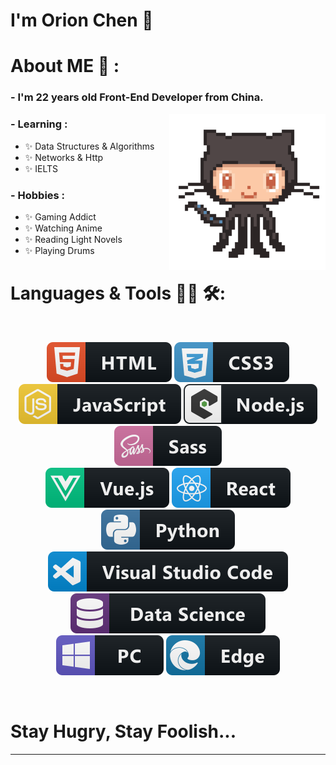 # I'm Orion Chen 👋

<!-- <div align="center">

<img hight="300" width="700" alt="GIF" align="center" src="https://github.com/huccct/huccct/blob/main/assets/hello-world.gif">
</div> -->

# About ME 💬 :

### - I'm 22 years old Front-End Developer from China.

<img width="250" src="https://github.com/huccct/huccct/blob/main/assets/github.gif" align="right">


### - Learning :
- ✨ Data Structures & Algorithms
- ✨ Networks & Http 
- ✨ IELTS

### - Hobbies : 
- ✨ Gaming Addict
- ✨ Watching Anime
- ✨ Reading Light Novels
- ✨ Playing Drums

# Languages & Tools 👨‍💻 🛠:
</br>

<p align="center">

<!-- For more icons please follow  https://github.com/MikeCodesDotNET/ColoredBadges -->
<img src="https://github.com/huccct/huccct/blob/main/assets/html.svg" alt="html">
<img src="https://github.com/huccct/huccct/blob/main/assets/css3.svg" alt="css">
<img src="https://github.com/huccct/huccct/blob/main/assets/js.svg" alt="javascript">
<img src="https://github.com/huccct/huccct/blob/main/assets/nodejs_larger.svg" alt="node_js">
<img src="https://github.com/huccct/huccct/blob/main/assets/sass.svg" alt="sass">
<br/>
<img src="https://github.com/huccct/huccct/blob/main/assets/vue.svg" alt="Vue">
<img src="https://github.com/huccct/huccct/blob/main/assets/react.svg" alt="react">
<img src="https://github.com/huccct/huccct/blob/main/assets/python.svg" alt="python">
<br/>
<img src="https://github.com/huccct/huccct/blob/main/assets/visualstudio_code.svg" alt="visualstudio_code">
<img src="https://github.com/huccct/huccct/blob/main/assets/datascience.svg" alt="datascience">
<br/>
<img src="https://github.com/huccct/huccct/blob/main/assets/pc.svg" alt="pc">
<img src="https://github.com/huccct/huccct/blob/main/assets/edge.svg" alt="edge">
</p>
</br>

# Stay Hugry, Stay Foolish...



*************
